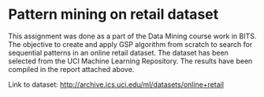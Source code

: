 # Pattern mining on retail dataset

This assignment was done as a part of the Data Mining course work in BITS. The objective to create and apply GSP algorithm from scratch to search for sequential patterns in an online retail dataset. The dataset has been selected from the UCI Machine Learning Repository. The results have been compiled in the report attached above.

Link to dataset: http://archive.ics.uci.edu/ml/datasets/online+retail
